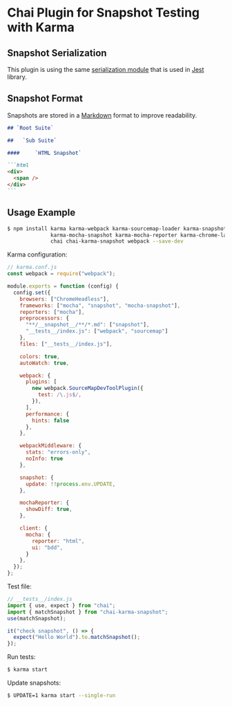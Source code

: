 # Chai Plugin for Snapshot Testing with Karma

## Snapshot Serialization

This plugin is using the same [serialization module](https://www.npmjs.com/package/pretty-format) that is used in [Jest](http://facebook.github.io/jest/) library.

## Snapshot Format

Snapshots are stored in a [Markdown](https://en.wikipedia.org/wiki/Markdown) format to improve readability.

````md
## `Root Suite`

##   `Sub Suite`

####     `HTML Snapshot`

```html
<div>
  <span />
</div>
```
````

## Usage Example

```sh
$ npm install karma karma-webpack karma-sourcemap-loader karma-snapshot karma-mocha \
              karma-mocha-snapshot karma-mocha-reporter karma-chrome-launcher mocha \
              chai chai-karma-snapshot webpack --save-dev
```

Karma configuration: 

```js
// karma.conf.js
const webpack = require("webpack");

module.exports = function (config) {
  config.set({
    browsers: ["ChromeHeadless"],
    frameworks: ["mocha", "snapshot", "mocha-snapshot"],
    reporters: ["mocha"],
    preprocessors: {
      "**/__snapshot__/**/*.md": ["snapshot"],
      "__tests__/index.js": ["webpack", "sourcemap"]
    },
    files: ["__tests__/index.js"],

    colors: true,
    autoWatch: true,

    webpack: {
      plugins: [
        new webpack.SourceMapDevToolPlugin({
          test: /\.js$/,
        }),
      ],
      performance: {
        hints: false
      },
    },

    webpackMiddleware: {
      stats: "errors-only",
      noInfo: true
    },

    snapshot: {
      update: !!process.env.UPDATE,
    },

    mochaReporter: {
      showDiff: true,
    },

    client: {
      mocha: {
        reporter: "html",
        ui: "bdd",
      }
    },
  });
};
```

Test file:

```js
// __tests__/index.js
import { use, expect } from "chai";
import { matchSnapshot } from "chai-karma-snapshot";
use(matchSnapshot);

it("check snapshot", () => {
  expect("Hello World").to.matchSnapshot();
});
```

Run tests:

```sh
$ karma start
```

Update snapshots:

```sh
$ UPDATE=1 karma start --single-run
```
